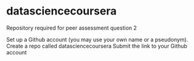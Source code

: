 datasciencecoursera
===================

Repository required for peer assessment question 2


Set up a Github account (you may use your own name or a pseudonym).
Create a repo called datasciencecoursera
Submit the link to your Github account
